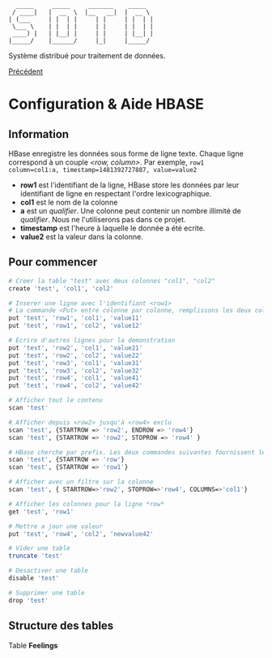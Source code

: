       _____     _____     _______    _____  
     / ____|   |  __  \  |__   __|  |  __ \ 
    | (___     | |  | |     | |     | |  | |
     \___ \    | |  | |     | |     | |  | |
     ____) |   | |__| |     | |     | |__| |
    |_____/    |______/     |_|     |_____/ 

Système distribué pour traitement de données.

[Précédent](../README.md)

# Configuration & Aide HBASE

## Information

HBase enregistre les données sous forme de ligne texte. Chaque ligne correspond à un couple *<row, column>*. 
Par exemple, 
`row1      column=col1:a, timestamp=1481392727887, value=value2`

- **row1** est l'identifiant de la ligne, HBase store les données par leur identifiant de ligne en respectant l'ordre lexicographique. 
- **col1** est le nom de la colonne
- **a** est un *qualifier*. Une colonne peut contenir un nombre illimité de *qualifier*. Nous ne l'utiliserons pas dans ce projet. 
- **timestamp** est l'heure à laquelle le donnée a été ecrite. 
- **value2** est la valeur dans la colonne. 

## Pour commencer

```bash
# Creer la table "test" avec deux colonnes "col1", "col2" 
create 'test', 'col1', 'col2'

# Inserer une ligne avec l'identifiant <row1>
# La commande <Put> entre colonne par colonne, remplissons les deux colonnes
put 'test', 'row1', 'col1', 'value11'
put 'test', 'row1', 'col2', 'value12'

# Ecrire d'autres lignes pour la demonstration
put 'test', 'row2', 'col1', 'value21'
put 'test', 'row2', 'col2', 'value22'
put 'test', 'row3', 'col1', 'value31'
put 'test', 'row3', 'col2', 'value32'
put 'test', 'row4', 'col1', 'value41'
put 'test', 'row4', 'col2', 'value42'

# Afficher tout le contenu
scan 'test'

# Afficher depuis <row2> jusqu'à <row4> exclu
scan 'test', {STARTROW => 'row2', ENDROW => 'row4'}
scan 'test', {STARTROW => 'row2', STOPROW => 'row4' }

# HBase cherche par prefix. Les deux commandes suivantes fournissent le meme resultat.
scan 'test', {STARTROW => 'row'}
scan 'test', {STARTROW => 'row1'}

# Afficher avec un filtre sur la colonne
scan 'test', { STARTROW=>'row2', STOPROW=>'row4', COLUMNS=>'col1'}

# Afficher les colonnes pour la ligne *row*
get 'test', 'row1'

# Mettre a jour une valeur
put 'test', 'row4', 'col2', 'newvalue42'

# Vider une table
truncate 'test'

# Desactiver une table
disable 'test'

# Supprimer une table
drop 'test'

```

## Structure des tables

Table **Feelings**
